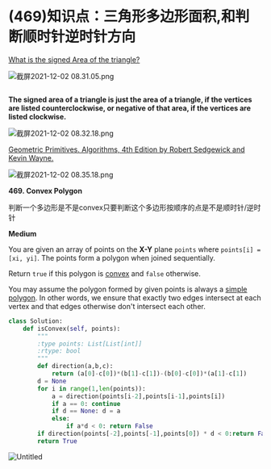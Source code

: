 # (469)知识点：三角形多边形面积,和判断顺时针逆时针方向

[What is the signed Area of the triangle?](https://www.quora.com/What-is-the-signed-Area-of-the-triangle)

![截屏2021-12-02 08.31.05.png]((469)%E7%9F%A5%E8%AF%86%E7%82%B9%EF%BC%9A%E4%B8%89%E8%A7%92%E5%BD%A2%E5%A4%9A%E8%BE%B9%E5%BD%A2%E9%9D%A2%E7%A7%AF,%E5%92%8C%E5%88%A4%E6%96%AD%E9%A1%BA%E6%97%B6%E9%92%88%E9%80%86%E6%97%B6%E9%92%88%E6%96%B9%E5%90%91%203f69581445ab4ab98e4c18be8460a296/%E6%88%AA%E5%B1%8F2021-12-02_08.31.05.png)

```python

```

**The signed area of a triangle is just the area of a triangle, if the vertices are listed counterclockwise, or negative of that area, if the vertices are listed clockwise.**

![截屏2021-12-02 08.32.18.png]((469)%E7%9F%A5%E8%AF%86%E7%82%B9%EF%BC%9A%E4%B8%89%E8%A7%92%E5%BD%A2%E5%A4%9A%E8%BE%B9%E5%BD%A2%E9%9D%A2%E7%A7%AF,%E5%92%8C%E5%88%A4%E6%96%AD%E9%A1%BA%E6%97%B6%E9%92%88%E9%80%86%E6%97%B6%E9%92%88%E6%96%B9%E5%90%91%203f69581445ab4ab98e4c18be8460a296/%E6%88%AA%E5%B1%8F2021-12-02_08.32.18.png)

[Geometric Primitives. Algorithms, 4th Edition by Robert Sedgewick and Kevin Wayne.](https://algs4.cs.princeton.edu/91primitives/)

![截屏2021-12-02 08.35.18.png]((469)%E7%9F%A5%E8%AF%86%E7%82%B9%EF%BC%9A%E4%B8%89%E8%A7%92%E5%BD%A2%E5%A4%9A%E8%BE%B9%E5%BD%A2%E9%9D%A2%E7%A7%AF,%E5%92%8C%E5%88%A4%E6%96%AD%E9%A1%BA%E6%97%B6%E9%92%88%E9%80%86%E6%97%B6%E9%92%88%E6%96%B9%E5%90%91%203f69581445ab4ab98e4c18be8460a296/%E6%88%AA%E5%B1%8F2021-12-02_08.35.18.png)

**469. Convex Polygon**

判断一个多边形是不是convex只要判断这个多边形按顺序的点是不是顺时针/逆时针

**Medium**

You are given an array of points on the **X-Y** plane `points` where `points[i] = [xi, yi]`. The points form a polygon when joined sequentially.

Return `true` if this polygon is [convex](http://en.wikipedia.org/wiki/Convex_polygon) and `false` otherwise.

You may assume the polygon formed by given points is always a [simple polygon](http://en.wikipedia.org/wiki/Simple_polygon). In other words, we ensure that exactly two edges intersect at each vertex and that edges otherwise don't intersect each other.

```python
class Solution:
    def isConvex(self, points):
        """
        :type points: List[List[int]]
        :rtype: bool
        """
        def direction(a,b,c):
            return (a[0]-c[0])*(b[1]-c[1])-(b[0]-c[0])*(a[1]-c[1])
        d = None
        for i in range(1,len(points)):
            a = direction(points[i-2],points[i-1],points[i])
            if a == 0: continue
            if d == None: d = a
            else:
                if a*d < 0: return False
        if direction(points[-2],points[-1],points[0]) * d < 0:return False
        return True
```

![Untitled]((469)%E7%9F%A5%E8%AF%86%E7%82%B9%EF%BC%9A%E4%B8%89%E8%A7%92%E5%BD%A2%E5%A4%9A%E8%BE%B9%E5%BD%A2%E9%9D%A2%E7%A7%AF,%E5%92%8C%E5%88%A4%E6%96%AD%E9%A1%BA%E6%97%B6%E9%92%88%E9%80%86%E6%97%B6%E9%92%88%E6%96%B9%E5%90%91%203f69581445ab4ab98e4c18be8460a296/Untitled.png)